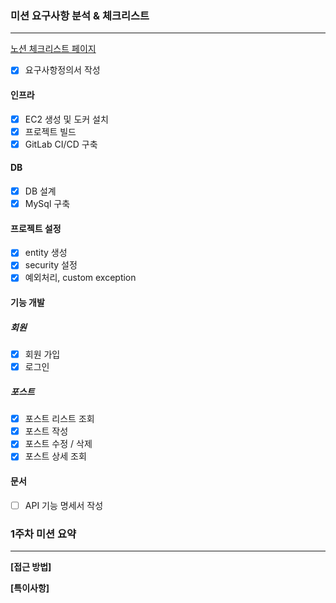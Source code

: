 ### 미션 요구사항 분석 & 체크리스트

---
[노션 체크리스트 페이지](https://www.notion.so/0111dd15420243a19ed94263bc07932d)

- [x] 요구사항정의서 작성

#### 인프라
- [x] EC2 생성 및 도커 설치
- [x] 프로젝트 빌드
- [x] GitLab CI/CD 구축

#### DB
- [x] DB 설계
- [x] MySql 구축

#### 프로젝트 설정
- [x] entity 생성
- [x] security 설정
- [x] 예외처리, custom exception

#### 기능 개발
##### 회원
- [x] 회원 가입
- [x] 로그인

##### 포스트
- [x] 포스트 리스트 조회
- [x] 포스트 작성
- [x] 포스트 수정 / 삭제
- [x] 포스트 상세 조회

#### 문서
- [ ] API 기능 명세서 작성





### 1주차 미션 요약

---

**[접근 방법]**





**[특이사항]**
